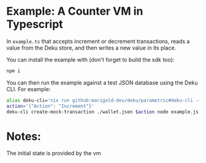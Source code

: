 # Example: A Counter VM in Typescript

In `example.ts` that accepts increment or decrement transactions,
reads a value from the Deku store, and then writes a
new value in its place.

You can install the example with (don't forget to build the sdk too):
```bash
npm i
```

You can then run the example against a test JSON database using
the Deku CLI. For example:
```bash
alias deku-cli='nix run github:marigold-dev/deku/parametric#deku-cli --'
action='{"Action": "Increment"}'
deku-cli create-mock-transaction ./wallet.json $action node example.js
```

# Notes:

The initial state is provided by the vm
